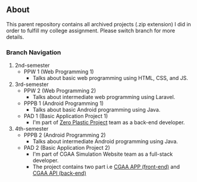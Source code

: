 ## About
This parent repository contains all archived projects (.zip extension) I did in order to fulfill my college assignment. Please switch branch for more details.
### Branch Navigation
1. 2nd-semester
   - PPW 1 (Web Programming 1)
     - Talks about basic web programming using HTML, CSS, and JS.
3. 3rd-semester
   - PPW 2 (Web Programming 2)
     - Talks about intermediate web programming using Laravel.
   - PPPB 1 (Android Programming 1)
     - Talks about basic Android programming using Java.
   - PAD 1 (Basic Application Project 1)
     - I'm part of [Zero Plastic Project](https://github.com/alyazakhira/PAD1-Zero_Plastic.git) team as a back-end developer.
5. 4th-semester
   - PPPB 2 (Android Programming 2)
     - Talks about intermediate Android programming using Java.
   - PAD 2 (Basic Application Project 2)
     - I'm part of CGAA Simulation Website team as a full-stack developer.
     - The project contains two part i.e [CGAA APP (front-end)](https://github.com/alyazakhira/PAD2-CGAA-APP-V2.git) and [CGAA API (back-end)](https://github.com/alyazakhira/PAD2-CGAA-API-V2.git)
